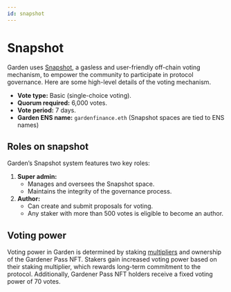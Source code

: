 ```yaml
---
id: snapshot
---
```

# Snapshot

Garden uses [Snapshot](https://snapshot.box/#/s:gardenfinance.eth), a gasless and user-friendly off-chain voting mechanism, to empower the community to participate in protocol governance. Here are some high-level details of the voting mechanism.

* **Vote type:** Basic (single-choice voting).
* **Quorum required:** 6,000 votes.
* **Vote period:** 7 days.
* **Garden ENS name:** `gardenfinance.eth` (Snapshot spaces are tied to ENS names)

## **Roles on snapshot**

Garden’s Snapshot system features two key roles:

1. **Super admin:**
   * Manages and oversees the Snapshot space.
   * Maintains the integrity of the governance process.
2. **Author:**
   * Can create and submit proposals for voting.
   * Any staker with more than 500 votes is eligible to become an author.

## Voting power

Voting power in Garden is determined by staking [multipliers](../fundamentals/introduction/Stakers.md) and ownership of the Gardener Pass NFT. Stakers gain increased voting power based on their staking multiplier, which rewards long-term commitment to the protocol. Additionally, Gardener Pass NFT holders receive a fixed voting power of 70 votes.
